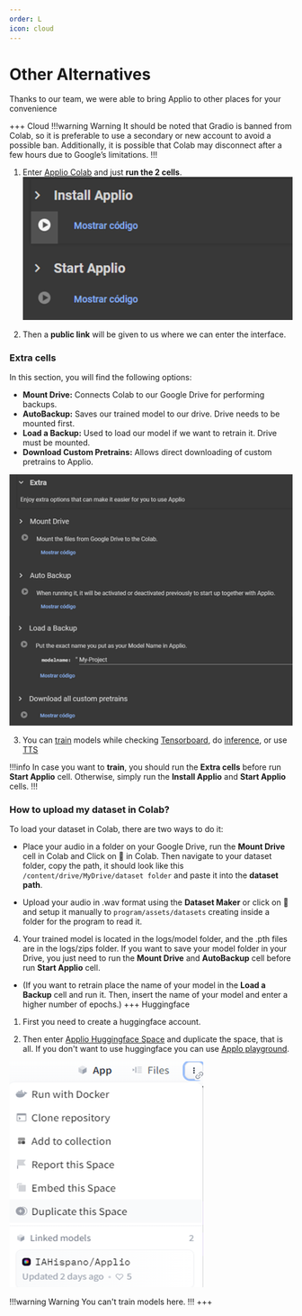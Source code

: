 ```yaml
---
order: L
icon: cloud
---
```


# Other Alternatives
Thanks to our team, we were able to bring Applio to other places for your convenience

+++ Cloud
 !!!warning Warning
 It should be noted that Gradio is banned from Colab, so it is preferable to use a secondary or new account to avoid a possible ban. Additionally, it is possible that Colab may disconnect after a few hours due to Google’s limitations.
 !!!
 1. Enter [Applio Colab](https://colab.research.google.com/github/iahispano/applio/blob/master/assets/Applio.ipynb) and just **run the 2 cells**. 
 ![](../assets/Colab.png)

 2. Then a **public link** will be given to us where we can enter the interface.

 ### Extra cells
 In this section, you will find the following options:

 - **Mount Drive:** Connects Colab to our Google Drive for performing backups.
 - **AutoBackup:** Saves our trained model to our drive. Drive needs to be mounted first.
 - **Load a Backup:** Used to load our model if we want to retrain it. Drive must be mounted.
 - **Download Custom Pretrains:** Allows direct downloading of custom pretrains to Applio.

 ![](../assets/ExtraColab.png)

 3. You can [train](/get-started\training.md/) models while checking [Tensorboard](/get-started\tensorboard.md), do [inference](/get-started\inferencing.md/), or use [TTS](/get-started\tts.md/)

 !!!info In case you want to **train**, you should run the **Extra cells** before run **Start Applio** cell. Otherwise, simply run the **Install Applio** and **Start Applio** cells.
 !!!

 ### How to upload my dataset in Colab?
 To load your dataset in Colab, there are two ways to do it:

 - Place your audio in a folder on your Google Drive, run the **Mount Drive** cell in Colab and Click on :file_folder: in Colab. Then navigate to your dataset folder, copy the path, it should look like this `/content/drive/MyDrive/dataset folder` and paste it into the **dataset path**.

 - Upload your audio in .wav format using the **Dataset Maker** or click on :file_folder: and setup it manually to `program/assets/datasets` creating inside a folder for the program to read it.

 4. Your trained model is located in the logs/model folder, and the .pth files are in the logs/zips folder. If you want to save your model folder in your Drive, you just need to run the **Mount Drive** and **AutoBackup** cell before run **Start Applio** cell.

 -  (If you want to retrain place the name of your model in the **Load a Backup** cell and run it. Then, insert the name of your model and enter a higher number of epochs.)
+++ Huggingface
 1. First you need to create a huggingface account.

 2. Then enter [Applio Huggingface Space](https://huggingface.co/spaces/IAHispano/Applio) and duplicate the space, that is all. If you don't want to use huggingface you can use  [Applo playground](https://applio.org/playground).
 
 ![](../assets/Duplicate.png)
 
 !!!warning Warning
 You can't train models here.
 !!!
+++
